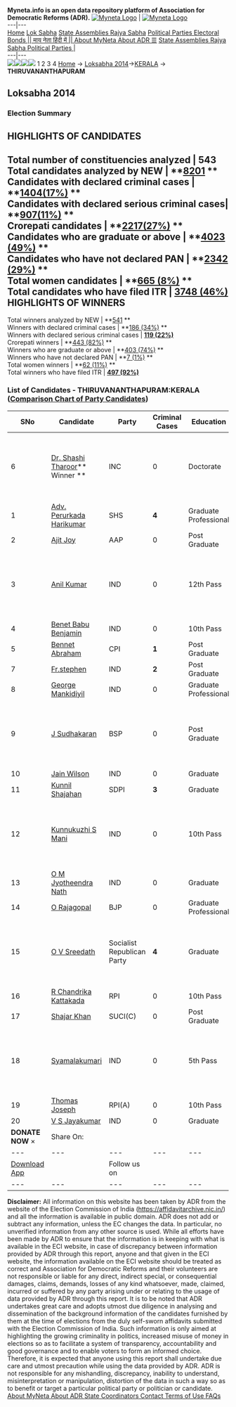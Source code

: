 **Myneta.info is an open data repository platform of Association for Democratic Reforms (ADR).**
[![Myneta Logo](https://www.myneta.info/lib/img/myneta-logo.png)](https://www.myneta.info/) | [![Myneta Logo](https://www.myneta.info/lib/img/adr-logo.png)](https://adrindia.org)  
---|---  
[Home](https://www.myneta.info/) [Lok Sabha](https://www.myneta.info/#ls "Lok Sabha") [ State Assemblies ](https://www.myneta.info/#sa "State Assemblies") [Rajya Sabha](https://www.myneta.info/#rs "Rajya Sabha") [Political Parties ](https://www.myneta.info/party "Political Parties") [ Electoral Bonds ](https://www.myneta.info/electoral_bonds "Electoral Bonds") [ || माय नेता हिंदी में || ](https://translate.google.co.in/translate?prev=hp&hl=en&js=y&u=www.myneta.info&sl=en&tl=hi&history_state0=) [ About MyNeta ](https://adrindia.org/content/about-myneta) [ About ADR ](https://adrindia.org/about-adr/who-we-are) [☰](javascript:void\(0\))
[ State Assemblies ](https://www.myneta.info/#sa "State Assemblies") [ Rajya Sabha ](https://www.myneta.info/#rs "Rajya Sabha") [ Political Parties ](https://www.myneta.info/party "Political Parties")
|   
---|---  
![](https://www.myneta.info/lib/img/banner/banner-1.png)![](https://www.myneta.info/lib/img/banner/banner-2.png)![](https://www.myneta.info/lib/img/banner/banner-3.png)![](https://www.myneta.info/lib/img/banner/banner-4.png)
1  2  3  4 
[Home](https://www.myneta.info/) → [Loksabha 2014](https://www.myneta.info/ls2014/)→[KERALA](https://www.myneta.info/ls2014/index.php?action=show_constituencies&state_id=11) → **THIRUVANANTHAPURAM**
### 
## Loksabha 2014
###  Election Summary 
HIGHLIGHTS OF CANDIDATES  
---  
Total number of constituencies analyzed |  543   
Total candidates analyzed by NEW | **[8201](https://www.myneta.info/ls2014/index.php?action=summary&subAction=candidates_analyzed&sort=candidate#summary) **  
Candidates with declared criminal cases | **[1404(17%)](https://www.myneta.info/ls2014/index.php?action=summary&subAction=crime&sort=candidate#summary) **  
Candidates with declared serious criminal cases| **[907(11%)](https://www.myneta.info/ls2014/index.php?action=summary&subAction=serious_crime&sort=candidate#summary) **  
Crorepati candidates | **[2217(27%)](https://www.myneta.info/ls2014/index.php?action=summary&subAction=crorepati&sort=candidate#summary) **  
Candidates who are graduate or above | **[4023 (49%)](https://www.myneta.info/ls2014/index.php?action=summary&subAction=education&sort=candidate#summary) **  
Candidates who have not declared PAN | **[2342 (29%)](https://www.myneta.info/ls2014/index.php?action=summary&subAction=without_pan&sort=candidate#summary) **  
Total women candidates | **[665 (8%)](https://www.myneta.info/ls2014/index.php?action=summary&subAction=women_candidate&sort=candidate#summary) **  
Total candidates who have filed ITR | [**3748 (46%)**](https://www.myneta.info/ls2014/index.php?action=summary&subAction=filed_itr&sort=candidate#summary)  
HIGHLIGHTS OF WINNERS  
---  
Total winners analyzed by NEW | **[541](https://www.myneta.info/ls2014/index.php?action=summary&subAction=winner_analyzed&sort=candidate#summary) **  
Winners with declared criminal cases | **[186 (34%)](https://www.myneta.info/ls2014/index.php?action=summary&subAction=winner_crime&sort=candidate#summary) **  
Winners with declared serious criminal cases | **[119 (22%)](https://www.myneta.info/ls2014/index.php?action=summary&subAction=winner_serious_crime&sort=candidate#summary)**  
Crorepati winners | **[443 (82%)](https://www.myneta.info/ls2014/index.php?action=summary&subAction=winner_crorepati&sort=candidate#summary) **  
Winners who are graduate or above | **[403 (74%)](https://www.myneta.info/ls2014/index.php?action=summary&subAction=winner_education&sort=candidate#summary) **  
Winners who have not declared PAN | **[7 (1%)](https://www.myneta.info/ls2014/index.php?action=summary&subAction=winner_without_pan&sort=candidate#summary) **  
Total women winners | **[62 (11%)](https://www.myneta.info/ls2014/index.php?action=summary&subAction=winner_women&sort=candidate#summary) **  
Total winners who have filed ITR | [**497 (92%)**](https://www.myneta.info/ls2014/index.php?action=summary&subAction=winner_filed_itr&sort=candidate#summary)  
### List of Candidates - THIRUVANANTHAPURAM:KERALA ([Comparison Chart of Party Candidates](https://www.myneta.info/ls2014/comparisonchart.php?constituency_id=61))
SNo | Candidate| Party| Criminal Cases| Education| Age| Total Assets| Liabilities  
---|---|---|---|---|---|---|---  
6  | [Dr. Shashi Tharoor](https://www.myneta.info/ls2014/candidate.php?candidate_id=64)** Winner ** | INC | 0 | Doctorate| 58 | ![](https://myneta.info/image_v2.php?myneta_folder=ls2014&candidate_id=64&col=ta) | ![](https://myneta.info/image_v2.php?myneta_folder=ls2014&candidate_id=64&col=lia)  
1  | [Adv. Perurkada Harikumar](https://www.myneta.info/ls2014/candidate.php?candidate_id=2508) | SHS | **4** | Graduate Professional| 40 | Rs 25,11,500 ~ 25 Lacs+ | Rs 0 ~   
2  | [Ajit Joy](https://www.myneta.info/ls2014/candidate.php?candidate_id=637) | AAP | 0 | Post Graduate| 45 | Rs 3,71,45,768 ~ 3 Crore+ | Rs 35,00,000 ~ 35 Lacs+  
3  | [Anil Kumar](https://www.myneta.info/ls2014/candidate.php?candidate_id=640) | IND | 0 | 12th Pass| 27 | ![](https://myneta.info/image_v2.php?myneta_folder=ls2014&candidate_id=640&col=ta) | ![](https://myneta.info/image_v2.php?myneta_folder=ls2014&candidate_id=640&col=lia)  
4  | [Benet Babu Benjamin](https://www.myneta.info/ls2014/candidate.php?candidate_id=2511) | IND | 0 | 10th Pass| 49 | Rs 35,03,683 ~ 35 Lacs+ | Rs 0 ~   
5  | [Bennet Abraham](https://www.myneta.info/ls2014/candidate.php?candidate_id=632) | CPI | **1** | Post Graduate| 55 | Rs 3,41,12,353 ~ 3 Crore+ | Rs 0 ~   
7  | [Fr.stephen](https://www.myneta.info/ls2014/candidate.php?candidate_id=16) | IND | **2** | Post Graduate| 48 | Rs 1,69,587 ~ 1 Lacs+ | Rs 1,81,000 ~ 1 Lacs+  
8  | [George Mankidiyil](https://www.myneta.info/ls2014/candidate.php?candidate_id=638) | IND | 0 | Graduate Professional| 73 | Rs 2,01,03,771 ~ 2 Crore+ | Rs 0 ~   
9  | [J Sudhakaran](https://www.myneta.info/ls2014/candidate.php?candidate_id=347) | BSP | 0 | Post Graduate| 65 | ![](https://myneta.info/image_v2.php?myneta_folder=ls2014&candidate_id=347&col=ta) | ![](https://myneta.info/image_v2.php?myneta_folder=ls2014&candidate_id=347&col=lia)  
10  | [Jain Wilson](https://www.myneta.info/ls2014/candidate.php?candidate_id=2507) | IND | 0 | Graduate| 54 | Rs 1,00,000 ~ 1 Lacs+ | Rs 0 ~   
11  | [Kunnil Shajahan](https://www.myneta.info/ls2014/candidate.php?candidate_id=351) | SDPI | **3** | Graduate| 40 | Rs 11,05,500 ~ 11 Lacs+ | Rs 3,50,000 ~ 3 Lacs+  
12  | [Kunnukuzhi S Mani](https://www.myneta.info/ls2014/candidate.php?candidate_id=345) | IND | 0 | 10th Pass| 70 | ![](https://myneta.info/image_v2.php?myneta_folder=ls2014&candidate_id=345&col=ta) | ![](https://myneta.info/image_v2.php?myneta_folder=ls2014&candidate_id=345&col=lia)  
13  | [O M Jyotheendra Nath](https://www.myneta.info/ls2014/candidate.php?candidate_id=348) | IND | 0 | Graduate| 45 | Rs 56,20,000 ~ 56 Lacs+ | Rs 1,30,000 ~ 1 Lacs+  
14  | [O Rajagopal](https://www.myneta.info/ls2014/candidate.php?candidate_id=346) | BJP | 0 | Graduate Professional| 84 | Rs 12,11,046 ~ 12 Lacs+ | Rs 0 ~   
15  | [O V Sreedath](https://www.myneta.info/ls2014/candidate.php?candidate_id=634) | Socialist Republican Party | **4** | Graduate| 35 | ![](https://myneta.info/image_v2.php?myneta_folder=ls2014&candidate_id=634&col=ta) | ![](https://myneta.info/image_v2.php?myneta_folder=ls2014&candidate_id=634&col=lia)  
16  | [R Chandrika Kattakada](https://www.myneta.info/ls2014/candidate.php?candidate_id=2512) | RPI | 0 | 10th Pass| 57 | Rs 1,50,000 ~ 1 Lacs+ | Rs 0 ~   
17  | [Shajar Khan](https://www.myneta.info/ls2014/candidate.php?candidate_id=15) | SUCI(C) | 0 | Post Graduate| 43 | Rs 26,800 ~ 26 Thou+ | Rs 0 ~   
18  | [Syamalakumari](https://www.myneta.info/ls2014/candidate.php?candidate_id=2509) | IND | 0 | 5th Pass| 50 | ![](https://myneta.info/image_v2.php?myneta_folder=ls2014&candidate_id=2509&col=ta) | ![](https://myneta.info/image_v2.php?myneta_folder=ls2014&candidate_id=2509&col=lia)  
19  | [Thomas Joseph](https://www.myneta.info/ls2014/candidate.php?candidate_id=2510) | RPI(A) | 0 | 10th Pass| 50 | Rs 78,50,000 ~ 78 Lacs+ | Rs 8,72,906 ~ 8 Lacs+  
20  | [V S Jayakumar](https://www.myneta.info/ls2014/candidate.php?candidate_id=349) | IND | 0 | Graduate| 31 | Rs 20,40,500 ~ 20 Lacs+ | Rs 16,75,000 ~ 16 Lacs+  
|  **DONATE NOW** × |  Share On:  | [](https://api.whatsapp.com/send?text=https%3A%2F%2Fmyneta.info%2Fpunjab2022%2Findex.php%3Faction%3Dshow_constituencies%26state_id%3D19) | [](https://www.facebook.com/sharer/sharer.php?u=https%3A%2F%2Fmyneta.info%2Fpunjab2022%2Findex.php%3Faction%3Dshow_constituencies%26state_id%3D19) | [](https://twitter.com/share?url=https%3A%2F%2Fmyneta.info%2Fpunjab2022%2Findex.php%3Faction%3Dshow_constituencies%26state_id%3D19)  
---|---|---|---|---  
| [ Download App ](https://play.google.com/store/apps/details?id=com.webrosoft.myneta1&pcampaignid=pcampaignidMKT-Other-global-all-co-prtnr-py-PartBadge-Mar2515-1) | [](https://play.google.com/store/apps/details?id=com.webrosoft.myneta1&pcampaignid=pcampaignidMKT-Other-global-all-co-prtnr-py-PartBadge-Mar2515-1) |  Follow us on  | [](https://www.facebook.com/adrindia.org/) | [](https://twitter.com/adrspeaks) | [](https://groups.google.com/g/national-election-watch?hl=en&pli=1) | [](https://www.instagram.com/adrspeaks/) | [](https://www.youtube.com/user/adrspeaks) | [](https://sharechat.com/profile/adrspeaks)  
---|---|---|---|---|---|---|---|---  
**Disclaimer:** All information on this website has been taken by ADR from the website of the Election Commission of India (https://affidavitarchive.nic.in/) and all the information is available in public domain. ADR does not add or subtract any information, unless the EC changes the data. In particular, no unverified information from any other source is used. While all efforts have been made by ADR to ensure that the information is in keeping with what is available in the ECI website, in case of discrepancy between information provided by ADR through this report, anyone and that given in the ECI website, the information available on the ECI website should be treated as correct and Association for Democratic Reforms and their volunteers are not responsible or liable for any direct, indirect special, or consequential damages, claims, demands, losses of any kind whatsoever, made, claimed, incurred or suffered by any party arising under or relating to the usage of data provided by ADR through this report. It is to be noted that ADR undertakes great care and adopts utmost due diligence in analysing and dissemination of the background information of the candidates furnished by them at the time of elections from the duly self-sworn affidavits submitted with the Election Commission of India. Such information is only aimed at highlighting the growing criminality in politics, increased misuse of money in elections so as to facilitate a system of transparency, accountability and good governance and to enable voters to form an informed choice. Therefore, it is expected that anyone using this report shall undertake due care and utmost precaution while using the data provided by ADR. ADR is not responsible for any mishandling, discrepancy, inability to understand, misinterpretation or manipulation, distortion of the data in such a way so as to benefit or target a particular political party or politician or candidate. 
[ About MyNeta ](https://adrindia.org/content/about-myneta) [ About ADR ](https://adrindia.org/about-adr/who-we-are) [ State Coordinators ](https://adrindia.org/about-adr/state-coordinators) [ Contact ](https://adrindia.org/contact-us) [ Terms of Use ](https://adrindia.org/content/adr-terms-use) [ FAQs ](https://adrindia.org/content/faqs)
